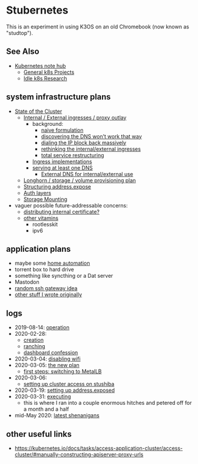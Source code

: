 # Stubernetes

This is an experiment in using K3OS on an old Chromebook (now known as "studtop").

## See Also

- [Kubernetes note hub](f7ab56ca-06db-4c96-808f-4d0b0ee47819.md)
  - [General k8s Projects](950653f7-1ddf-4a58-a8bd-e3d2df544bb4.md)
  - [Idle k8s Research](fe193832-2ffa-4cd4-a458-ec2c73cbe9b3.md)

## system infrastructure plans

- [State of the Cluster](a4389025-9425-4fe1-ab3b-8d086bce6a13.md)
  - [Internal / External ingresses / proxy outlay](911b54f8-89e0-4b92-a07c-cfee57f69d7a.md)
    - background:
      - [naive formulation](aea5717c-3578-4b53-a070-7677e36b1d04.md)
      - [discovering the DNS won't work that way](515478b1-74db-434c-9949-1053d46aa653.md)
      - [dialing the IP block back massively](07e52fe5-91ae-4f98-a565-dcf10e3232c2.md)
      - [rethinking the internal/external ingresses](2bb638db-594b-448d-a643-988be98d612c.md)
      - [total service restructuring](de490ea9-f480-4e03-a671-0d1173753c53.md)
    - [Ingress implementations](948d361e-7a98-43a0-9bad-37bc4ff982ec.md)
    - [serving at least one DNS](ce6da281-bfd6-4c42-a1e9-31e8fda39c08.md)
      - [External DNS for internal/external use](5027bedf-e8e5-4900-ac7f-c988a4b89b32.md)
  - [Longhorn / storage / volume provisioning plan](4359d3b6-185b-40b3-8f00-64c8f1b4b528.md)
  - [Structuring address.expose](cc62331b-165f-445a-ac1c-7166e0d25591.md)
  - [Auth layers](3742c69e-5707-449a-a23c-ae56f2931114.md)
  - [Storage Mounting](b07a7c96-040d-405a-aa7f-92e401feede8.md)
- vaguer possible future-addressable concerns:
  - [distributing internal certificate?](b07aa324-ac8d-4b4d-99d2-d0dd11168b4a.md)
  - [other vitamins](6eaacf19-314a-4d54-a197-8ee0430f6273.md)
    - rootlesskit
    - ipv6

## application plans

- maybe some [home automation](92b3ba74-2df9-4879-9e9c-234421cece41.md)
- torrent box to hard drive
- something like syncthing or a Dat server
- Mastodon
- [random ssh gateway idea](b2c1365f-1a45-40a7-a853-1863eef58c38.md)
- [other stuff I wrote originally](aea5717c-3578-4b53-a070-7677e36b1d04.md)

## logs

- 2019-08-14: [operation](7c4b615a-033c-4230-97f7-0e91139b5c9a.md)
- 2020-02-28:
  - [creation](c83c7062-d45b-411b-9420-0db45f85be2b.md)
  - [ranching](8feab719-bfad-45ac-938e-3ccb9f8c9e72.md)
  - [dashboard confession](45fb7e26-f342-4cd3-814c-5e9ac43af602.md)
- 2020-03-04: [disabling wifi](8e14bac7-619e-42a3-9730-8355005383c5.md)
- 2020-03-05: [the new plan](aea5717c-3578-4b53-a070-7677e36b1d04.md)
  - [first steps: switching to MetalLB](27f5f508-d869-4292-9036-30fc0ccaf014.md)
- 2020-03-06:
  - [setting up cluster access on stushiba](b9a55188-647f-4cd0-ab69-6df7e25ccb24.md)
- 2020-03-19: [setting up address.exposed](07e52fe5-91ae-4f98-a565-dcf10e3232c2.md)
- 2020-03-31: [executing](515478b1-74db-434c-9949-1053d46aa653.md)
  - this is where I ran into a couple enormous hitches and petered off for a month and a half
- mid-May 2020: [latest shenanigans](de490ea9-f480-4e03-a671-0d1173753c53.md)

## other useful links

- https://kubernetes.io/docs/tasks/access-application-cluster/access-cluster/#manually-constructing-apiserver-proxy-urls
